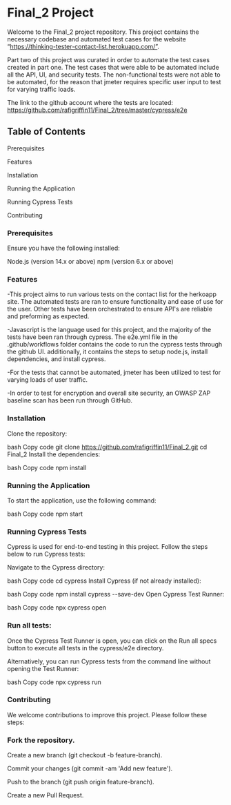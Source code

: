 # Final_2 Project
Welcome to the Final_2 project repository. This project contains the necessary codebase and automated test cases for the website “https://thinking-tester-contact-list.herokuapp.com/”.

Part two of this project was curated in order to automate the test cases created in part one. The test cases that were able to be automated include all the API, UI, and security tests. The non-functional tests were not able to be automated, for the reason that jmeter requires specific user input to test for varying traffic loads.

The link to the github account where the tests are located: https://github.com/rafigriffin11/Final_2/tree/master/cypress/e2e

## Table of Contents
Prerequisites

Features

Installation

Running the Application

Running Cypress Tests

Contributing


### Prerequisites
Ensure you have the following installed:

Node.js (version 14.x or above)
npm (version 6.x or above)

### Features
-This project aims to run various tests on the contact list for the herkoapp site. The automated tests are ran to ensure functionality and ease of use for the user. Other tests have been orchestrated to ensure API's are reliable and preforming as expected.

-Javascript is the language used for this project, and the majority of the tests have been ran through cypress. The e2e.yml file in the .github/workflows folder contains the code to run the cypress tests through the github UI. additionally, it contains the steps to setup node.js, install dependencies, and install cypress.

-For the tests that cannot be automated, jmeter has been utilized to test for varying loads of user traffic.

-In order to test for encryption and overall site security, an OWASP ZAP baseline scan has been run through GitHub.

### Installation
Clone the repository:

bash
Copy code
git clone https://github.com/rafigriffin11/Final_2.git
cd Final_2
Install the dependencies:

bash
Copy code
npm install

### Running the Application
To start the application, use the following command:

bash
Copy code
npm start

### Running Cypress Tests
Cypress is used for end-to-end testing in this project. Follow the steps below to run Cypress tests:

Navigate to the Cypress directory:

bash
Copy code
cd cypress
Install Cypress (if not already installed):

bash
Copy code
npm install cypress --save-dev
Open Cypress Test Runner:

bash
Copy code
npx cypress open

### Run all tests:

Once the Cypress Test Runner is open, you can click on the Run all specs button to execute all tests in the cypress/e2e directory.

Alternatively, you can run Cypress tests from the command line without opening the Test Runner:

bash
Copy code
npx cypress run

### Contributing
We welcome contributions to improve this project. Please follow these steps:

### Fork the repository.
Create a new branch (git checkout -b feature-branch).

Commit your changes (git commit -am 'Add new feature').

Push to the branch (git push origin feature-branch).

Create a new Pull Request.

